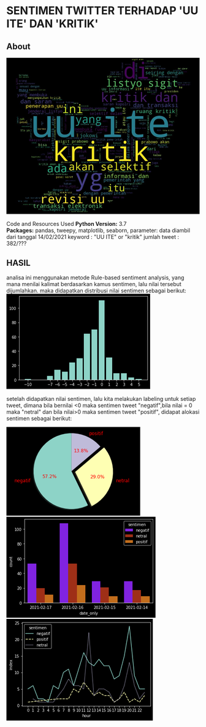 # SENTIMEN TWITTER TERHADAP 'UU ITE' DAN 'KRITIK'
 ## About
![Figure 1](https://github.com/boxside/analisis-sentimen-twitter/blob/main/figure/twitter.jpg)

 Code and Resources Used 
  **Python Version:** 3.7  
  **Packages:** pandas, tweepy, matplotlib, seaborn,
parameter:
data diambil dari tanggal 14/02/2021
keyword : "UU ITE" or "kritik"
jumlah tweet : 382/???

## HASIL
analisa ini menggunakan metode Rule-based sentiment analysis, yang mana menilai kalimat berdasarkan kamus sentimen, lalu nilai tersebut dijumlahkan. maka didapatkan distribusi nilai sentimen sebagai berikut:
![Figure 2](https://github.com/boxside/analisis-sentimen-twitter/blob/main/figure/distribusi.png)

setelah didapatkan nilai sentimen, lalu kita melakukan labeling untuk setiap tweet, dimana bila bernilai <0 maka sentimen tweet "negatif",bila nilai = 0 maka "netral" dan bila nilai>0 maka sentimen tweet "positif", didapat alokasi sentimen sebagai berikut:

![Figure 3](https://github.com/boxside/analisis-sentimen-twitter/blob/main/figure/segmen.png)
![Figure 4](https://github.com/boxside/analisis-sentimen-twitter/blob/main/figure/date.png)
![Figure 5](https://github.com/boxside/analisis-sentimen-twitter/blob/main/figure/hour.png)
